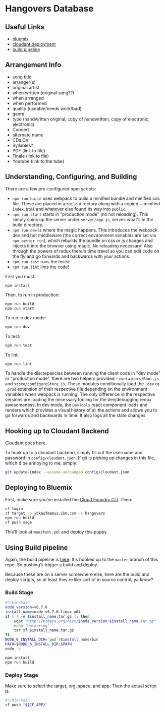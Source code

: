 # Hangovers Database

## Useful Links

  - [bluemix](http://bluemix.net)
  - [cloudant deployment](https://sage.cloudant.com/dashboard.html)
  - [build pipeline](https://hub.jazz.net/pipeline/jdkaufma/hangovers-database)

## Arrangement Info

  - song title
  - arranger(s)
  - original artist
  - when written (original song??)
  - when arranged
  - when performed
  - quality (useable/needs work/bad)
  - genre
  - type (handwritten original, copy of handwritten, copy of electronic, electronic)
  - Concert
  - alternate name
  - CDs On
  - Syllables?
  - PDF (link to file)
  - Finale (link to file)
  - Youtube (link to the tube)

## Understanding, Configuring, and Building

There are a few pre-configured npm scripts:

  - `npm run build` uses webpack to build a minified bundle and minified css
    file. These are placed in a `build` directory along with a copied + minified
    `index.html` and whatever else found its way into `public`.
  - `npm run start` starts in "production mode" (no hot reloading). This simply
    spins up the server under `server/app.js`, serves
    what's in the build directory.
  - `npm run dev` is where the magic happens. This introduces the webpack dev
    and hot middleware (the correct environment variables are set via `npm
    better run`), which rebuilds the bundle on css or js changes and injects it
    into the browser using magic. No reloading necessary! Also through the
    powers of redux there's time travel so you can edit code on the fly and
    go forwards and backwards with your actions.
  - `npm run test` runs the tests!
  - `npm run lint` lints the code!

First you must:

```
npm install
```

Then, to run in production:

```sh
npm run build
npm run start
```

To run in dev mode:

```sh
npm run dev
```

To test:

```sh
npm run test
```

To lint:

```
npm run lint
```

To handle the discrepancies between running the client code in "dev mode" or
"production mode", there are two helpers provided - `containers/Root.js` and
`store/configureStore.js`. These modules conditionally load the `.dev` or
`.prod` extension of their respective file depending on the environment
variables when webpack is running. The only difference in the respective
versions are loading the necessary tooling for the dev/debugging redux
awesomeness. In dev mode, the `DevTools` react component loads and renders which
provides a visual history of all the actions and allows you to go forwards and
backwards in time. It also logs all the state changes.

## Hooking up to Cloudant Backend

Cloudant docs [here](https://docs.cloudant.com/).

To hook up to a cloudant backend, simply fill out the username and password in
`config/cloudant.json`. If git is picking up changes in this file, which'd be
annoying to me, simply:

```sh
git update-index --assume-unchanged config/cloudant.json
```

## Deploying to Bluemix

First, make sure you've installed the
[Cloud Foundry CLI](https://console.ng.bluemix.net/docs/starters/install_cli.html).
Then:

```sh
cf login
cf target -o jdkaufma@us.ibm.com -s hangovers
npm run build
cf push sage
```

This'll look at `manifest.yml` and deploy this puppy.

## Using Build pipeline

Again, the build pipeline is
[here](https://hub.jazz.net/pipeline/jdkaufma/hangovers-database). It's hooked
up to the `master` branch of this repo. So pushing'll trigger a build and
deploy.

Because these are on a server somewhere else, here are the build and deploy
scripts, so at least they're like sort of in source control, ya know?

### Build Stage

```sh
#!/bin/bash
node_version=v6.7.0
install_name=node-v6.7.0-linux-x64
if [ ! -e $install_name.tar.gz ]; then
    wget "http://nodejs.org/dist/$node_version/$install_name.tar.gz"
    echo 'Untarring'
    tar xf $install_name.tar.gz
fi
NODE_6_INSTALL_DIR=`pwd`/$install_name/bin
PATH=$NODE_6_INSTALL_DIR:$PATH
node -v

npm install
npm run build
```

### Deploy Stage

Make sure to select the target, org, space, and app. Then the actual script is:

```sh
#!/bin/bash
cf push "${CF_APP}"
```
